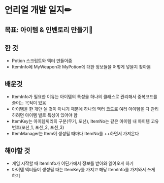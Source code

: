 # 언리얼 개발 일지✏



## 목표: 아이템 & 인벤토리 만들기🎁

## 한 것

* Potion 스크립트와 엑터 만들어줌
* ItemInfo에 MyWeapon과 MyPotion에 대한 정보들을 어떻게 넣을지 찾아봄



## 배운것

* ItemInfo가 필요한 이유는 아이템의 특성을 하나의 클래스로 관리해서 중복코드를 줄이는 목적이 있음
* 아이템을 한 개만 쓸 것이 아니기 때문에 하나의 엑터 코드로 여러 아이템을 다 관리하려면 아이템 별로 특성이 있어야 함
* ItemKey는 아이템끼리의 구분(무기, 포션), ItemNo는 같은 아이템 내 아이템 고유 번호(포션_1, 포션_2, 포션_3)
* ItemManager는 Item이 생성될 때마다 ItemNo를 ++하면서 가져온다



## 해야할 것

* 게임 시작할 때 ItemInfo가 어딘가에서 정보를 받아와 읽어오게 하기
* 아이템 엑터들이 생성될 때는 ItemKey를 가지고 해당 ItemInfo를 가져와서 쓰게 하기
